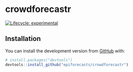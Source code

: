 # crowdforecastr

<!-- badges: start -->
[![Lifecycle: experimental](https://img.shields.io/badge/lifecycle-experimental-orange.svg)](https://www.tidyverse.org/lifecycle/#experimental)
<!-- badges: end -->


## Installation

You can install the development version from [GitHub](https://github.com/) with:

``` r
# install.packages("devtools")
devtools::install_github("epiforecasts/crowdforecastr")
```
